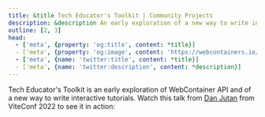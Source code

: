 ```yaml
---
title: &title Tech Educator's Toolkit | Community Projects
description: &description An early exploration of a new way to write interactive tutorials, built with WebContainer API.
outline: [2, 3]
head:
  - ['meta', {property: 'og:title', content: *title}]
  - ['meta', {property: 'og:image', content: 'https://webcontainers.io/img/og/guide-community_inspirations.png'}]
  - ['meta', {name: 'twitter:title', content: *title}]
  - ['meta', {name: 'twitter:description', content: *description}]
---
```

<script setup lang="ts">
import PageHeading from '@theme/components/CommunityProjects/CommunityProjectPageHeading.vue';
import Screenshot from '@theme/components/CommunityProjects/CommunityProjectScreenshot.vue';
</script>

<PageHeading title="Tech Educator's Toolkit" category="tutorial" />

Tech Educator's Toolkit is an early exploration of WebContainer API and of a new way to write interactive tutorials. Watch this talk from [Dan Jutan](https://twitter.com/jutanium) from ViteConf 2022 to see it in action:

<Screenshot src="/img/community/dan_jutan_talk.png" alt="A still from Dan Jutan's talk" href="https://www.youtube.com/watch?v=R-1y3Ti3ng4" />
